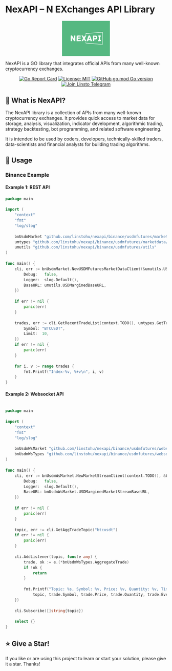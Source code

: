 # NexAPI – N EXchanges API Library

<p align="center">
<img align="center" width="150px" src="./docs/imgs/nexapi.svg">
</p>

NexAPI is a GO library that integrates official APIs from many well-known cryptocurrency exchanges.

<div align=center>

[![Go Report Card](https://goreportcard.com/badge/github.com/linstohu/nexapi)](https://goreportcard.com/report/github.com/linstohu/nexapi)
[![License: MIT](https://img.shields.io/badge/License-MIT-yellow.svg)](https://opensource.org/licenses/MIT)
[![GitHub go.mod Go version](https://img.shields.io/github/go-mod/go-version/linstohu/nexapi)](https://github.com/linstohu/nexapi/blob/main/go.mod)
[![Join Linsto Telegram](https://img.shields.io/badge/telegram-linsto-brightgreen?logo=telegram)](https://t.me/linstohu)

</div>

## 🤷‍ What is NexAPI?

The NexAPI library is a collection of APIs from many well-known cryptocurrency exchanges. It provides quick access to market data for storage, analysis, visualization, indicator development, algorithmic trading, strategy backtesting, bot programming, and related software engineering.

It is intended to be used by coders, developers, technically-skilled traders, data-scientists and financial analysts for building trading algorithms.

## 🔎 Usage

### Binance Example

#### Example 1: REST API

```go
package main

import (
	"context"
	"fmt"
	"log/slog"

	bnUsdmMarket "github.com/linstohu/nexapi/binance/usdmfutures/marketdata"
	umtypes "github.com/linstohu/nexapi/binance/usdmfutures/marketdata/types"
	umutils "github.com/linstohu/nexapi/binance/usdmfutures/utils"
)

func main() {
	cli, err := bnUsdmMarket.NewUSDMFuturesMarketDataClient(&umutils.USDMarginedClientCfg{
		Debug:   false,
		Logger:  slog.Default(),
		BaseURL: umutils.USDMarginedBaseURL,
	})

	if err != nil {
		panic(err)
	}

	trades, err := cli.GetRecentTradeList(context.TODO(), umtypes.GetTradeParams{
		Symbol: "BTCUSDT",
		Limit:  10,
	})
	if err != nil {
		panic(err)
	}

	for i, v := range trades {
		fmt.Printf("Index-%v, %+v\n", i, v)
	}
}
```

#### Example 2: Websocket API

```go

package main

import (
	"context"
	"fmt"
	"log/slog"

	bnUsdmWsMarket "github.com/linstohu/nexapi/binance/usdmfutures/websocketmarket"
	bnUsdmWsTypes "github.com/linstohu/nexapi/binance/usdmfutures/websocketmarket/types"
)

func main() {
	cli, err := bnUsdmWsMarket.NewMarketStreamClient(context.TODO(), &bnUsdmWsMarket.USDMarginedMarketStreamCfg{
		Debug:   false,
		Logger:  slog.Default(),
		BaseURL: bnUsdmWsMarket.USDMarginedMarketStreamBaseURL,
	})

	if err != nil {
		panic(err)
	}

	topic, err := cli.GetAggTradeTopic("btcusdt")
	if err != nil {
		panic(err)
	}

	cli.AddListener(topic, func(e any) {
		trade, ok := e.(*bnUsdmWsTypes.AggregateTrade)
		if !ok {
			return
		}

		fmt.Printf("Topic: %s, Symbol: %v, Price: %v, Quantity: %v, Time: %v\n",
			topic, trade.Symbol, trade.Price, trade.Quantity, trade.EventTime)
	})

	cli.Subscribe([]string{topic})

	select {}
}

```

## ⭐ Give a Star!

If you like or are using this project to learn or start your solution, please give it a star. Thanks!

